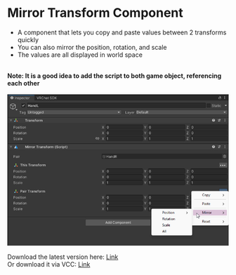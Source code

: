 # Mirror Transform Component

- A component that lets you copy and paste values between 2 transforms quickly
- You can also mirror the position, rotation, and scale
- The values are all displayed in world space
<br>
<b>Note: It is a good idea to add the script to both game object, referencing each other</b>
<br><br>
<img src="https://raw.githubusercontent.com/fkrisi11/MirrorTransformComponent/refs/heads/main/Media/preview.png" />

Download the latest version here: [Link](https://github.com/fkrisi11/MirrorTransformComponent/releases/latest)<br>
Or download it via VCC: [Link](https://fkrisi11.github.io/VPM-Package-Listing/)
